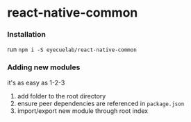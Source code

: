 # react-native-common

### Installation

run `npm i -S eyecuelab/react-native-common`

### Adding new modules

it's as easy as 1-2-3

1. add folder to the root directory
2. ensure peer dependencies are referenced in `package.json`
3. import/export new module through root index
